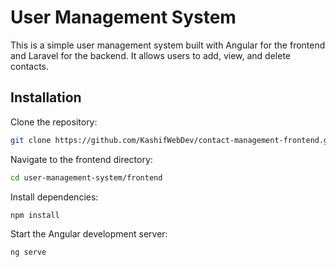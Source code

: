 # User Management System

This is a simple user management system built with Angular for the frontend and Laravel for the backend. It allows users to add, view, and delete contacts.

## Installation

Clone the repository:
```bash
git clone https://github.com/KashifWebDev/contact-management-frontend.git
```

Navigate to the frontend directory:
```bash
cd user-management-system/frontend
```

Install dependencies:
```bash
npm install
```

Start the Angular development server:
```bash
ng serve
```

